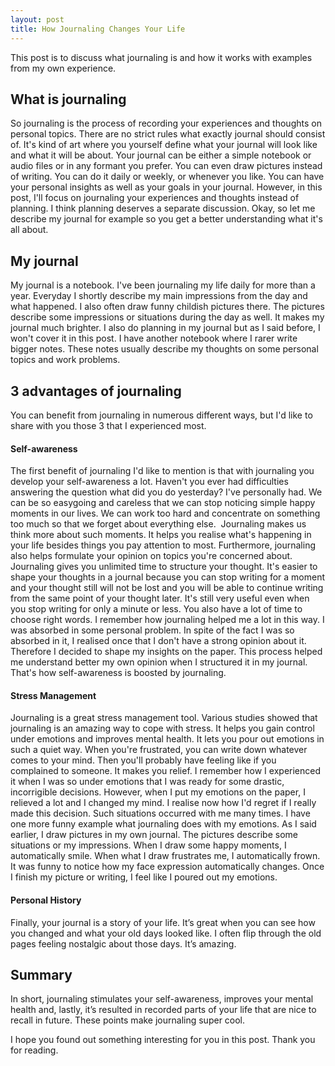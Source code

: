 ```yaml
---
layout: post
title: How Journaling Changes Your Life
---
```


This post is to discuss what journaling is and how it works with examples from my own experience.

## What is journaling

So journaling is the process of recording your experiences and thoughts on personal topics. There are no strict rules what exactly journal should consist of. It's kind of art where you yourself define what your journal will look like and what it will be about. Your journal can be either a simple notebook or audio files or in any formant you prefer. You can even draw pictures instead of writing. You can do it daily or weekly, or whenever you like. You can have your personal insights as well as your goals in your journal. However, in this post, I'll focus on journaling your experiences and thoughts instead of planning. I think planning deserves a separate discussion. Okay, so let me describe my journal for example so you get a better understanding what it's all about.

## My journal

My journal is a notebook. I've been journaling my life daily for more than a year. Everyday I shortly describe my main impressions from the day and what happened. I also often draw funny childish pictures there. The pictures describe some impressions or situations during the day as well. It makes my journal much brighter. I also do planning in my journal but as I said before, I won't cover it in this post. I have another notebook where I rarer write bigger notes. These notes usually describe my thoughts on some personal topics and work problems.

## 3 advantages of journaling

You can benefit from journaling in numerous different ways, but I'd like to share with you those 3 that I experienced most.

#### Self-awareness

The first benefit of journaling I'd like to mention is that with journaling you develop your self-awareness a lot. Haven't you ever had difficulties answering the question what did you do yesterday? I've personally had. We can be so easygoing and careless that we can stop noticing simple happy moments in our lives. We can work too hard and concentrate on something too much so that we forget about everything else.  Journaling makes us think more about such moments. It helps you realise what's happening in your life besides things you pay attention to most.
Furthermore, journaling also helps formulate your opinion on topics you're concerned about. Journaling gives you unlimited time to structure your thought. It's easier to shape your thoughts in a journal because you can stop writing for a moment and your thought still will not be lost and you will be able to continue writing from the same point of your thought later. It's still very useful even when you stop writing for only a minute or less. You also have a lot of time to choose right words. I remember how journaling helped me a lot in this way. I was absorbed in some personal problem. In spite of the fact I was so absorbed in it, I realised once that I don't have a strong opinion about it. Therefore I decided to shape my insights on the paper. This process helped me understand better my own opinion when I structured it in my journal. That's how self-awareness is boosted by journaling.

#### Stress Management

Journaling is a great stress management tool. Various studies showed that journaling is an amazing way to cope with stress. It helps you gain control under emotions and improves mental health. It lets you pour out emotions in such a quiet way. When you're frustrated, you can write down whatever comes to your mind. Then you'll probably have feeling like if you complained to someone. It makes you relief. I remember how I experienced it when I was so under emotions that I was ready for some drastic, incorrigible decisions. However, when I put my emotions on the paper, I relieved a lot and I changed my mind. I realise now how I'd regret if I really made this decision. Such situations occurred with me many times. 
I have one more funny example what journaling does with my emotions. As I said earlier, I draw pictures in my own journal. The pictures describe some situations or my impressions. When I draw some happy moments, I automatically smile. When what I draw frustrates me, I automatically frown. It was funny to notice how my face expression automatically changes. Once I finish my picture or writing, I feel like I poured out my emotions.

#### Personal History

Finally, your journal is a story of your life. It’s great when you can see how you changed and what your old days looked like. I often flip through the old pages feeling nostalgic about those days. It’s amazing.

## Summary

In short, journaling stimulates your self-awareness, improves your mental health and, lastly, it’s resulted in recorded parts of your life that are nice to recall in future. These points make journaling super cool. 

I hope you found out something interesting for you in this post. Thank you for reading.
